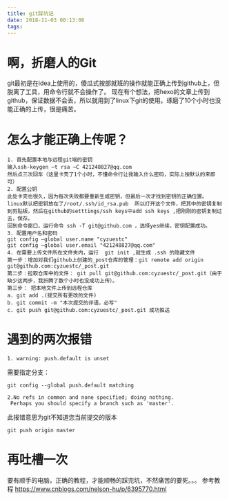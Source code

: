 ```yaml
---
title: git踩坑记
date: 2018-11-03 00:13:06
tags:
---
```

# 啊，折磨人的Git
git最初是在idea上使用的，傻瓜式按部就班的操作就能正确上传到github上，但脱离了工具，用命令行就不会操作了。
现在有个想法，把hexo的文章上传到github，保证数据不会丢，所以就用到了linux下git的使用。琢磨了10个小时也没能正确的上传，很是痛苦。
# 怎么才能正确上传呢？
```
1. 首先配置本地与远程git端的密钥
输入ssh-keygen –t rsa –C 421248827@qq.com
然后点三次回车（这里卡壳了1个小时，不懂命令行让我输入什么密码，实际上按默认的来即可）
2. 配置公钥
此处卡壳也很久，因为每次失败都要重新生成密钥，但最后一次才找到密钥的正确位置。
linux默认把密钥放在了/root/.ssh/id_rsa.pub  所以打开这个文件，把其中的密钥复制到剪贴板，然后在github的setttings/ssh keys中add ssh keys ,把刚刚的密钥复制过去，保存。
回到命令窗口，运行命令 ssh -T git@github.com ，选择yes继续，密钥配置成功。
3. 配置用户名和密码
git config –global user.name "cyzuestc"
git config –global user.email "421248827@qq.com"
4. 在需要上传文件所在文件夹内，运行  git init ,就生成 .ssh 的隐藏文件
第一步：增加对我们github上创建的_post仓库的管理：git remote add origin git@github.com:cyzuestc/_post.git
第二步：拉取仓库中的文件： git pull git@github.com:cyzuestc/_post.git（由于缺少这两步，我折腾了数个小时也没成功上传）。
第三步： 把本地文件上传到远程仓库
a. git add .(提交所有更改的文件)
b. git commit -m "本次提交的评语，必写"
c. git push git@github.com:cyzuestc/_post.git 成功推送
```
# 遇到的两次报错
```
1. warning: push.default is unset
```
需要指定分支：
```
git config --global push.default matching
```
```
2.No refs in common and none specified; doing nothing.
 Perhaps you should specify a branch such as 'master'.
```

此报错意思为git不知道您当前提交的版本 
```
git push origin master
```


# 再吐槽一次
要有顺手的电脑，正确的教程，才能顺畅的踩完坑，不然痛苦的要死。。。
参考教程   https://www.cnblogs.com/nelson-hu/p/6395770.html
